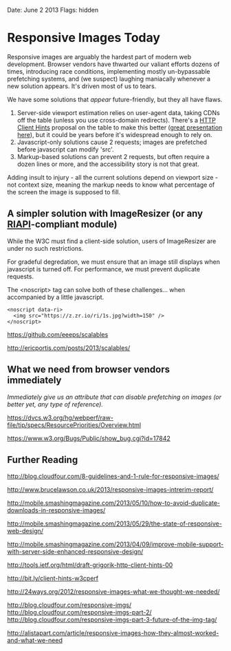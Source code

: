 Date: June 2 2013
Flags: hidden

# Responsive Images Today

Responsive images are arguably the hardest part of modern web development. Browser vendors have thwarted our valiant efforts dozens of times, introducing race conditions, implementing mostly un-bypassable prefetching systems, and (we suspect) laughing maniacally whenever a new solution appears. It's driven most of us to tears.

We have some solutions that *appear* future-friendly, but they all have flaws. 

1. Server-side viewport estimation relies on user-agent data, taking CDNs off the table (unless you use cross-domain redirects). There's a [HTTP Client Hints](http://tools.ietf.org/html/draft-grigorik-http-client-hints-00) proposal on the table to make this better ([great presentation here](http://bit.ly/client-hints-w3cperf)), but it could be years before it's widespread enough to rely on.
2. Javascript-only solutions cause 2 requests; images are prefetched before javascript can modify 'src'.
3. Markup-based solutions can prevent 2 requests, but often require a dozen lines or more, and the accessibility story is not that great.

Adding insult to injury - all the current solutions depend on viewport size - not context size, meaning the markup needs to know what percentage of the screen the image is supposed to fill. 

## A simpler solution with ImageResizer (or any [RIAPI](http://riapi.org)-compliant module)

While the W3C must find a client-side solution, users of ImageResizer are under no such restrictions. 

For gradeful degredation, we must ensure that an image still displays when javascript is turned off. 
For performance, we must prevent duplicate requests.

The &lt;noscript> tag can solve both of these challenges... when accompanied by a little javascript.

    <noscript data-ri>
      <img src="https://z.zr.io/ri/1s.jpg?width=150" />
    </noscript>





https://github.com/eeeps/scalables

http://ericportis.com/posts/2013/scalables/


## What we need from browser vendors immediately

*Immediately give us an attribute that can disable prefetching on images (or better yet, any type of reference).*

https://dvcs.w3.org/hg/webperf/raw-file/tip/specs/ResourcePriorities/Overview.html

https://www.w3.org/Bugs/Public/show_bug.cgi?id=17842



## Further Reading

http://blog.cloudfour.com/8-guidelines-and-1-rule-for-responsive-images/

http://www.brucelawson.co.uk/2013/responsive-images-intrerim-report/

http://mobile.smashingmagazine.com/2013/05/10/how-to-avoid-duplicate-downloads-in-responsive-images/

http://mobile.smashingmagazine.com/2013/05/29/the-state-of-responsive-web-design/

http://mobile.smashingmagazine.com/2013/04/09/improve-mobile-support-with-server-side-enhanced-responsive-design/

http://tools.ietf.org/html/draft-grigorik-http-client-hints-00

http://bit.ly/client-hints-w3cperf

http://24ways.org/2012/responsive-images-what-we-thought-we-needed/


http://blog.cloudfour.com/responsive-imgs/
http://blog.cloudfour.com/responsive-imgs-part-2/
http://blog.cloudfour.com/responsive-imgs-part-3-future-of-the-img-tag/

http://alistapart.com/article/responsive-images-how-they-almost-worked-and-what-we-need